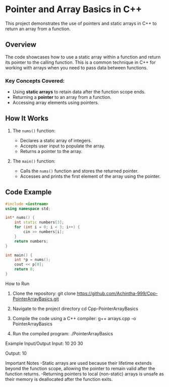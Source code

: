 # Pointer and Array Basics in C++

This project demonstrates the use of pointers and static arrays in C++ to return an array from a function.

## Overview

The code showcases how to use a static array within a function and return its pointer to the calling function. This is a common technique in C++ for working with arrays when you need to pass data between functions.

### Key Concepts Covered:
- Using **static arrays** to retain data after the function scope ends.
- Returning a **pointer** to an array from a function.
- Accessing array elements using pointers.

## How It Works

1. The `nums()` function:
   - Declares a static array of integers.
   - Accepts user input to populate the array.
   - Returns a pointer to the array.

2. The `main()` function:
   - Calls the `nums()` function and stores the returned pointer.
   - Accesses and prints the first element of the array using the pointer.

## Code Example

```cpp
#include <iostream>
using namespace std;

int* nums() {
    int static numbers[3];
    for (int i = 0; i < 3; i++) {
        cin >> numbers[i];
    }
    return numbers;
}

int main() {
    int *p = nums();
    cout << p[0];
    return 0;
}
```
How to Run

1. Clone the repository:
   git clone https://github.com/Achintha-999/Cpp-PointerArrayBasics.git

2. Navigate to the project directory
    cd Cpp-PointerArrayBasics

3. Compile the code using a C++ compiler:
     g++ arrays.cpp -o PointerArrayBasics

4. Run the compiled program:
   ./PointerArrayBasics

Example Input/Output
Input:
10
20
30

Output:
10

Important Notes
-Static arrays are used because their lifetime extends beyond the function scope, allowing the pointer to remain valid after the function returns.
-Returning pointers to local (non-static) arrays is unsafe as their memory is deallocated after the function exits.


   
